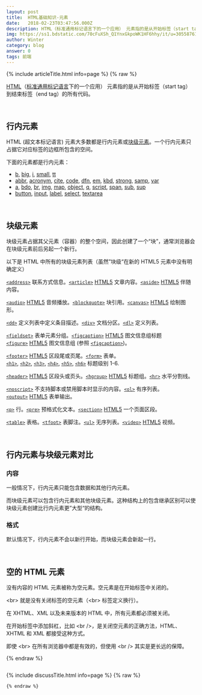 ```yaml
---
layout: post
title:  HTML基础知识-元素
date:   2018-02-23T03:47:56.000Z
description: HTML（标准通用标记语言下的一个应用） 元素指的是从开始标签（start tag）到结束标签（end tag）的所有代码。行内元素HTML (超文本标记语言)...
img: https://ss1.bdstatic.com/70cFuXSh_Q1YnxGkpoWK1HF6hhy/it/u=3055876156,3285478607&fm=27&gp=0.jpg
author: Winter
category: blog
answer: 0
tags: 前端
---
```

<div class="article-root">
  <div class="article">
    {% include articleTitle.html info=page %}
    {% raw %}
    <div class="article-content"><p><a href="https://baike.baidu.com/item/HTML" target="_blank">HTML</a>（<a href="https://baike.baidu.com/item/%E6%A0%87%E5%87%86%E9%80%9A%E7%94%A8%E6%A0%87%E8%AE%B0%E8%AF%AD%E8%A8%80" target="_blank">标准通用标记语言</a>下的一个应用） 元素指的是从开始标签（start tag）到结束标签（end tag）的所有代码。</p>

<p>&nbsp;</p>

<h2>行内元素</h2>

<p>HTML (超文本标记语言) 元素大多数都是行内元素或<a href="https://developer.mozilla.org/zh-CN/docs/Web/HTML/Block-level_elements">块级元素</a>。一个行内元素只占据它对应标签的边框所包含的空间。</p>

<p>下面的元素都是行内元素：</p>

<ul>
	<li><a href="https://developer.mozilla.org/zh-CN/HTML/Element/b" title="zh-CN/HTML/Element/b">b</a>,&nbsp;<a href="https://developer.mozilla.org/zh-CN/HTML/Element/big" title="zh-CN/HTML/Element/big">big</a>,&nbsp;<a href="https://developer.mozilla.org/zh-CN/HTML/Element/i" title="zh-CN/HTML/Element/i">i</a>,&nbsp;<a href="https://developer.mozilla.org/zh-CN/HTML/Element/small" title="zh-CN/HTML/Element/small">small</a>,&nbsp;<a href="https://developer.mozilla.org/zh-CN/HTML/Element/tt" title="zh-CN/HTML/Element/tt">tt</a></li>
	<li><a href="https://developer.mozilla.org/zh-CN/HTML/Element/abbr" title="zh-CN/HTML/Element/abbr">abbr</a>,&nbsp;<a href="https://developer.mozilla.org/zh-CN/HTML/Element/acronym" title="zh-CN/HTML/Element/acronym">acronym</a>,&nbsp;<a href="https://developer.mozilla.org/zh-CN/HTML/Element/cite" title="zh-CN/HTML/Element/cite">cite</a>,&nbsp;<a href="https://developer.mozilla.org/zh-CN/HTML/Element/code" title="zh-CN/HTML/Element/code">code</a>,&nbsp;<a href="https://developer.mozilla.org/zh-CN/HTML/Element/dfn" title="zh-CN/HTML/Element/dfn">dfn</a>,&nbsp;<a href="https://developer.mozilla.org/zh-CN/HTML/Element/em" title="zh-CN/HTML/Element/em">em</a>,&nbsp;<a href="https://developer.mozilla.org/zh-CN/HTML/Element/kbd" title="zh-CN/HTML/Element/kbd">kbd</a>,&nbsp;<a href="https://developer.mozilla.org/zh-CN/HTML/Element/strong" title="zh-CN/HTML/Element/strong">strong</a>,&nbsp;<a href="https://developer.mozilla.org/zh-CN/HTML/Element/samp" title="zh-CN/HTML/Element/samp">samp</a>,&nbsp;<a href="https://developer.mozilla.org/zh-CN/HTML/Element/var" title="zh-CN/HTML/Element/var">var</a></li>
	<li><a href="https://developer.mozilla.org/zh-CN/HTML/Element/a" title="zh-CN/HTML/Element/a">a</a>,&nbsp;<a href="https://developer.mozilla.org/zh-CN/HTML/Element/bdo" title="zh-CN/HTML/Element/bdo">bdo</a>,&nbsp;<a href="https://developer.mozilla.org/zh-CN/HTML/Element/br" title="zh-CN/HTML/Element/br">br</a>,&nbsp;<a href="https://developer.mozilla.org/zh-CN/HTML/Element/Img" title="zh-CN/HTML/Element/Img">img</a>,&nbsp;<a href="https://developer.mozilla.org/zh-CN/HTML/Element/map" title="zh-CN/HTML/Element/map">map</a>,&nbsp;<a href="https://developer.mozilla.org/zh-CN/HTML/Element/object" title="zh-CN/HTML/Element/object">object</a>,&nbsp;<a href="https://developer.mozilla.org/zh-CN/HTML/Element/q" title="zh-CN/HTML/Element/q">q</a>,&nbsp;<a href="https://developer.mozilla.org/zh-CN/HTML/Element/Script" title="zh-CN/HTML/Element/Script">script</a>,&nbsp;<a href="https://developer.mozilla.org/zh-CN/HTML/Element/span" title="zh-CN/HTML/Element/span">span</a>,&nbsp;<a href="https://developer.mozilla.org/zh-CN/HTML/Element/sub" title="zh-CN/HTML/Element/sub">sub</a>,&nbsp;<a href="https://developer.mozilla.org/zh-CN/HTML/Element/sup" title="zh-CN/HTML/Element/sup">sup</a></li>
	<li><a href="https://developer.mozilla.org/zh-CN/HTML/Element/button" title="zh-CN/HTML/Element/button">button</a>,&nbsp;<a href="https://developer.mozilla.org/zh-CN/HTML/Element/Input" title="zh-CN/HTML/Element/Input">input</a>,&nbsp;<a href="https://developer.mozilla.org/zh-CN/HTML/Element/label" title="zh-CN/HTML/Element/label">label</a>,&nbsp;<a href="https://developer.mozilla.org/zh-CN/HTML/Element/select" title="zh-CN/HTML/Element/select">select</a>,&nbsp;<a href="https://developer.mozilla.org/zh-CN/HTML/Element/textarea" title="zh-CN/HTML/Element/textarea">textarea</a></li>
</ul>

<div>&nbsp;</div>

<div>
<h2>块级元素</h2>
</div>

<div>块级元素占据其父元素（容器）的整个空间，因此创建了一个&ldquo;块&rdquo;，通常浏览器会在块级元素前后另起一个新行。</div>

<p>以下是 HTML 中所有的块级元素列表（虽然&rdquo;块级&ldquo;在新的 HTML5 元素中没有明确定义）</p>

<p><a href="https://developer.mozilla.org/zh-CN/docs/Web/HTML/Element/address" title="HTML 的&lt;address&gt;元素可以让作者为它最近的&lt;article&gt;或者&lt;body&gt;祖先元素提供联系信息。在后一种情况下，它应用于整个文档。"><code>&lt;address&gt;</code></a>&nbsp;联系方式信息。<a href="https://developer.mozilla.org/zh-CN/docs/Web/HTML/Element/article" title="&lt;article&gt;元素表示文档、页面、应用或网站中的独立结构，其意在成为可独立分配的或可复用的结构，如在发布中，它可能是论坛帖子、杂志或新闻文章、博客、用户提交的评论、交互式组件，或者其他独立的内容项目。"><code>&lt;article&gt;</code></a>&nbsp;<a href="https://developer.mozilla.org/zh-CN/docs/HTML/HTML5">HTML5</a>&nbsp;文章内容。<a href="https://developer.mozilla.org/zh-CN/docs/Web/HTML/Element/aside" title="&lt;aside&gt; 元素表示一个和其余页面内容几乎无关的部分，被认为是独立于该内容的一部分并且可以被单独的拆分出来而不会使整体受影响。其通常表现为侧边栏或者嵌入内容。他们通常包含在工具条，例如来自词汇表的定义。也可能有其他类型的信息，例如相关的广告、笔者的传记、web 应用程序、个人资料信息，或在博客上的相关链接。"><code>&lt;aside&gt;</code></a>&nbsp;<a href="https://developer.mozilla.org/zh-CN/docs/HTML/HTML5">HTML5</a>&nbsp;伴随内容。</p>

<p><a href="https://developer.mozilla.org/zh-CN/docs/Web/HTML/Element/audio" title="HTML &lt;audio&gt; 元素用于在文档中表示音频内容。 &lt;audio&gt; 元素可以包含多个音频资源， 这些音频资源可以使用 src 属性或者&lt;source&gt; 元素来进行描述； 浏览器将会选择最合适的一个来使用。对于不支持&lt;audio&gt;元素的浏览器，&lt;audio&gt;元素也可以作为浏览器不识别的内容加入到文档中。"><code>&lt;audio&gt;</code></a>&nbsp;<a href="https://developer.mozilla.org/zh-CN/docs/HTML/HTML5">HTML5</a>&nbsp;音频播放。<a href="https://developer.mozilla.org/zh-CN/docs/Web/HTML/Element/blockquote" title="HTML中的元素（或者 HTML 块级引用元素），代表其中的文字是引用内容。通常在渲染时，这部分的内容会有一定的缩进（注 中说明了如何更改）。若引文来源于网络，则可以将原内容的出处 URL 地址设置到 cite 特性上，若要以文本的形式告知读者引文的出处时，可以通过 &lt;cite&gt; 元素。"><code>&lt;blockquote&gt;</code></a>&nbsp;块引用。<a href="https://developer.mozilla.org/zh-CN/docs/Web/HTML/Element/canvas" title="&lt;canvas&gt;元素可被用来通过脚本（通常是JavaScript）绘制图形。比如,它可以被用来绘制图形,制作图片集合,甚至用来实现动画效果。你可以(也应该)在元素标签内写入可提供替代的的代码内容，这些内容将会在在旧的、不支持&lt;canvas&gt;元素的浏览器或是禁用了JavaScript的浏览器内渲染并展现。"><code>&lt;canvas&gt;</code></a>&nbsp;<a href="https://developer.mozilla.org/zh-CN/docs/HTML/HTML5">HTML5</a>&nbsp;绘制图形。</p>

<p><a href="https://developer.mozilla.org/zh-CN/docs/Web/HTML/Element/dd" title="HTML &lt;dd&gt; 元素（HTML 描述元素）用来指明一个描述列表  (&lt;dl&gt;) 元素中一个术语的描述。这个元素只能作为描述列表元素的子元素出现，并且必须跟着一个 &lt;dt&gt; 元素。"><code>&lt;dd&gt;</code></a>&nbsp;定义列表中定义条目描述。<a href="https://developer.mozilla.org/zh-CN/docs/Web/HTML/Element/div" title="HTML &lt;div&gt; 元素 (或 HTML 文档分区元素) 是一个通用型的流内容容器，它在语义上不代表任何特定类型的内容，它可以被用来对其它元素进行分组，一般用于样式化相关的需求（使用 class 或 id 特性) 或者对具有相同特性的一组元素进行分组 (比如 lang)，它应该在没有任何其它语义元素可用时才使用 (比如 &lt;article&gt; 或 &lt;nav&gt;) 。"><code>&lt;div&gt;</code></a>&nbsp;文档分区。<a href="https://developer.mozilla.org/zh-CN/docs/Web/HTML/Element/dl" title="HTML &lt;dl&gt; 元素 （或 HTML 描述列表元素）是一个包含术语定义以及描述的列表，通常用于展示词汇表或者元数据 (键-值对列表)。"><code>&lt;dl&gt;</code></a>&nbsp;定义列表。</p>

<p><a href="https://developer.mozilla.org/zh-CN/docs/Web/HTML/Element/fieldset" title="此页面仍未被本地化, 期待您的翻译!"><code>&lt;fieldset&gt;</code></a>&nbsp;表单元素分组。<a href="https://developer.mozilla.org/zh-CN/docs/Web/HTML/Element/figcaption" title="HTML &lt;figcaption&gt; 元素 是与其相关联的图片的说明/标题，用?于描述其父节点 &lt;figure&gt; 元素里的其他数据。这意味着 &lt;figcaption&gt; 在&lt;figure&gt; 块里是第一个或最后一个。同时 HTML Figcaption 元素是可选的；如果没有该元素，这个父节点的图片只是会没有说明/标题。"><code>&lt;figcaption&gt;</code></a>&nbsp;<a href="https://developer.mozilla.org/zh-CN/docs/HTML/HTML5">HTML5</a>&nbsp;图文信息组标题<a href="https://developer.mozilla.org/zh-CN/docs/Web/HTML/Element/figure" title="HTML &lt;figure&gt; 元素代表一段独立的内容, 经常与说明(caption) &lt;figcaption&gt; 配合使用, 并且作为一个独立的引用单元。当它属于主体(main flow)时，它的位置独立于主体。这个标签经常是在主文中引用的图片，插图，表格，代码段等等，当这部分转移到附录中或者其他页面时不会影响到主体。"><code>&lt;figure&gt;</code></a>&nbsp;<a href="https://developer.mozilla.org/zh-CN/docs/HTML/HTML5">HTML5</a>&nbsp;图文信息组 (参照&nbsp;<a href="https://developer.mozilla.org/zh-CN/docs/Web/HTML/Element/figcaption" title="HTML &lt;figcaption&gt; 元素 是与其相关联的图片的说明/标题，用?于描述其父节点 &lt;figure&gt; 元素里的其他数据。这意味着 &lt;figcaption&gt; 在&lt;figure&gt; 块里是第一个或最后一个。同时 HTML Figcaption 元素是可选的；如果没有该元素，这个父节点的图片只是会没有说明/标题。"><code>&lt;figcaption&gt;</code></a>)。</p>

<p><a href="https://developer.mozilla.org/zh-CN/docs/Web/HTML/Element/footer" title="HTML &lt;footer&gt; 元素表示最近一个章节内容或者根节点（sectioning root ）元素的页脚。一个页脚通常包含该章节作者、版权数据或者与文档相关的链接等信息。"><code>&lt;footer&gt;</code></a>&nbsp;<a href="https://developer.mozilla.org/zh-CN/docs/HTML/HTML5">HTML5</a>&nbsp;区段尾或页尾。<a href="https://developer.mozilla.org/zh-CN/docs/Web/HTML/Element/form" title="HTML &lt;form&gt; 元素 表示了文档中的一个区域，这个区域包含有交互控制元件，用来向web服务器提交信息。"><code>&lt;form&gt;</code></a>&nbsp;表单。<a href="https://developer.mozilla.org/zh-CN/docs/Web/HTML/Element/h1" rel="nofollow" title="此页面仍未被本地化, 期待您的翻译!"><code>&lt;h1&gt;</code></a>,&nbsp;<a href="https://developer.mozilla.org/zh-CN/docs/Web/HTML/Element/h2" rel="nofollow" title="此页面仍未被本地化, 期待您的翻译!"><code>&lt;h2&gt;</code></a>,&nbsp;<a href="https://developer.mozilla.org/zh-CN/docs/Web/HTML/Element/h3" rel="nofollow" title="此页面仍未被本地化, 期待您的翻译!"><code>&lt;h3&gt;</code></a>,&nbsp;<a href="https://developer.mozilla.org/zh-CN/docs/Web/HTML/Element/h4" rel="nofollow" title="此页面仍未被本地化, 期待您的翻译!"><code>&lt;h4&gt;</code></a>,&nbsp;<a href="https://developer.mozilla.org/zh-CN/docs/Web/HTML/Element/h5" rel="nofollow" title="此页面仍未被本地化, 期待您的翻译!"><code>&lt;h5&gt;</code></a>,&nbsp;<a href="https://developer.mozilla.org/zh-CN/docs/Web/HTML/Element/h6" rel="nofollow" title="此页面仍未被本地化, 期待您的翻译!"><code>&lt;h6&gt;</code></a>&nbsp;标题级别 1-6.</p>

<p><a href="https://developer.mozilla.org/zh-CN/docs/Web/HTML/Element/header" title="&lt;header&gt;元素表示一组引导性的帮助，可能包含标题元素，也可以包含其他元素，像logo、分节头部、搜索表单等。"><code>&lt;header&gt;</code></a>&nbsp;<a href="https://developer.mozilla.org/zh-CN/docs/HTML/HTML5">HTML5</a>&nbsp;区段头或页头。<a href="https://developer.mozilla.org/zh-CN/docs/Web/HTML/Element/hgroup" title="HTML &lt;hgroup&gt; Element (HTML Headings Group Element) 代表一个段的标题。它规定了在文档轮廓里（the outline of the document ）的单一标题是它所属的隐式或显式部分的标题。"><code>&lt;hgroup&gt;</code></a>&nbsp;<a href="https://developer.mozilla.org/zh-CN/docs/HTML/HTML5">HTML5</a>&nbsp;标题组。<a href="https://developer.mozilla.org/zh-CN/docs/Web/HTML/Element/hr" title="HTML &lt;hr&gt; 元素表示段落级元素之间的主题转换（例如，一个故事中的场景的改变，或一个章节的主题的改变）。在HTML的早期版本中，它是一个水平线。现在它仍能在可视化浏览器中表现为水平线，但目前被定义为语义上的，而不是表现层面上。"><code>&lt;hr&gt;</code></a>&nbsp;水平分割线。</p>

<p><a href="https://developer.mozilla.org/zh-CN/docs/Web/HTML/Element/noscript" title="如果页面上的脚本类型不受支持或者当前在浏览器中关闭了脚本，则HTML 元素定义要插入的html部分。"><code>&lt;noscript&gt;</code></a>&nbsp;不支持脚本或禁用脚本时显示的内容。<a href="https://developer.mozilla.org/zh-CN/docs/Web/HTML/Element/ol" title="HTML &lt;ol&gt; 元素 表示多个有序列表项，通常渲染为有带编号的列表。"><code>&lt;ol&gt;</code></a>&nbsp;有序列表。<a href="https://developer.mozilla.org/zh-CN/docs/Web/HTML/Element/output" title="HTML &lt;output&gt; 标签表示计算或用户操作的结果。"><code>&lt;output&gt;</code></a>&nbsp;<a href="https://developer.mozilla.org/zh-CN/docs/HTML/HTML5">HTML5</a>&nbsp;表单输出。</p>

<p><a href="https://developer.mozilla.org/zh-CN/docs/Web/HTML/Element/p" title="HTML &lt;p&gt;元素（或者说 HTML 段落元素）表示文本的一个段落。该元素通常表现为一整块与相邻文本分离的文本，或以垂直的空白隔离或以首行缩进。另外，&lt;p&gt; 是块级元素。"><code>&lt;p&gt;</code></a>&nbsp;行。<a href="https://developer.mozilla.org/zh-CN/docs/Web/HTML/Element/pre" title="HTML &lt;pre&gt; 元素表示预定义格式文本。在该元素中的文本通常按照原文件中的编排，以等宽字体的形式展现出来，文本中的空白符（比如空格和换行符）都会显示出来。(紧跟在 &lt;pre&gt; 开始标签后的换行符也会被省略)"><code>&lt;pre&gt;</code></a>&nbsp;预格式化文本。<a href="https://developer.mozilla.org/zh-CN/docs/Web/HTML/Element/section" title="HTML Section 元素 (&lt;section&gt;) 表示文档中的一个区域（或节），比如，内容中的一个专题组，一般来说会有包含一个标题（heading）。一般通过是否包含一个标题 (&lt;h1&gt;-&lt;h6&gt; element) 作为子节点 来 辨识每一个&lt;section&gt;。"><code>&lt;section&gt;</code></a>&nbsp;<a href="https://developer.mozilla.org/zh-CN/docs/HTML/HTML5">HTML5</a>&nbsp;一个页面区段。</p>

<p><a href="https://developer.mozilla.org/zh-CN/docs/Web/HTML/Element/table" title="HTML的 table 元素表示表格数据 — 即通过二维数据表表示的信息。"><code>&lt;table&gt;</code></a>&nbsp;表格。<a href="https://developer.mozilla.org/zh-CN/docs/Web/HTML/Element/tfoot" rel="nofollow" title="此页面仍未被本地化, 期待您的翻译!"><code>&lt;tfoot&gt;</code></a>&nbsp;表脚注。<a href="https://developer.mozilla.org/zh-CN/docs/Web/HTML/Element/ul" title="The HTML &lt;ul&gt; 元素 ( 或 HTML 无序列表元素） 代表多项的无序列表，即无数值排序项的集合，且它们在列表中的顺序是没有意义的。通常情况下，无序列表项的头部可以是几种形式，如一个点，一个圆形或方形。头部的风格并不是在页面的HTML描述定义, 但在其相关的CSS 可以用 list-style-type 属性。"><code>&lt;ul&gt;</code></a>&nbsp;无序列表。<a href="https://developer.mozilla.org/zh-CN/docs/Web/HTML/Element/video" title="HTML &lt;video&gt; 元素 用于在HTML或者XHTML文档中嵌入视频内容。"><code>&lt;video&gt;</code></a>&nbsp;<a href="https://developer.mozilla.org/zh-CN/docs/HTML/HTML5">HTML5</a>&nbsp;视频。</p>

<p>&nbsp;</p>

<h2>行内元素与块级元素对比</h2>

<h3>内容</h3>

<p>一般情况下，行内元素只能包含数据和其他行内元素。</p>

<p>而块级元素可以包含行内元素和其他块级元素。这种结构上的包含继承区别可以使块级元素创建比行内元素更&rdquo;大型&ldquo;的结构。</p>

<h3>格式</h3>

<p>默认情况下，行内元素不会以新行开始，而块级元素会新起一行。</p>

<p>&nbsp;</p>

<h2>空的 HTML 元素</h2>

<p>没有内容的 HTML 元素被称为空元素。空元素是在开始标签中关闭的。</p>

<p>&lt;br&gt; 就是没有关闭标签的空元素（&lt;br&gt; 标签定义换行）。</p>

<p>在 XHTML、XML 以及未来版本的 HTML 中，所有元素都必须被关闭。</p>

<p>在开始标签中添加斜杠，比如 &lt;br /&gt;，是关闭空元素的正确方法，HTML、XHTML 和 XML 都接受这种方式。</p>

<p>即使 &lt;br&gt; 在所有浏览器中都是有效的，但使用 &lt;br /&gt; 其实是更长远的保障。</p>
</div>
    {% endraw %}
  </div>
  <p style="height: 0;width:0;overflow: hidden;"> 第42篇《HTML基础知识-元素》来自Winter(https://github.com/aiyld/aiyld.github.io)的站点</p>
  <div class="discuss-wrapper">
    {% include discussTitle.html info=page %}
    {% raw %}
    
    {% endraw %}
  </div>
<div>
